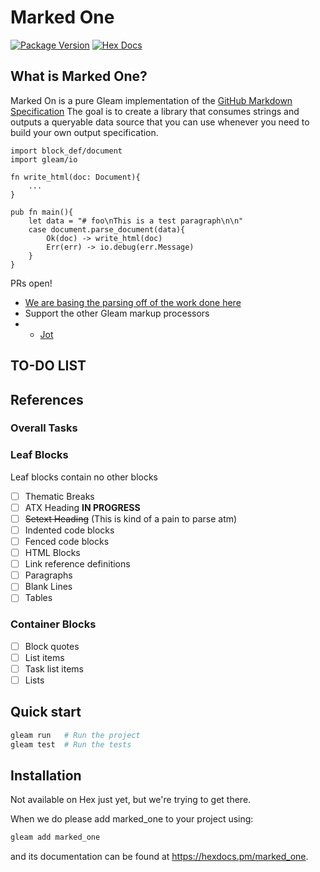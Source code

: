 # Marked One

[![Package Version](https://img.shields.io/hexpm/v/parser)](https://hex.pm/packages/parser)
[![Hex Docs](https://img.shields.io/badge/hex-docs-ffaff3)](https://hexdocs.pm/parser/)

## What is Marked One?

Marked On is a pure Gleam implementation of the [GitHub Markdown Specification](https://github.github.com/gfm/)
The goal is to create a library that consumes strings and outputs a queryable data source that you can
use whenever you need to build your own output specification. 

```
import block_def/document
import gleam/io

fn write_html(doc: Document){
    ...
}

pub fn main(){
    let data = "# foo\nThis is a test paragraph\n\n"
    case document.parse_document(data){
        Ok(doc) -> write_html(doc)
        Err(err) -> io.debug(err.Message)
    }
}
```

PRs open!

- [We are basing the parsing off of the work done here](https://github.github.com/gfm/)
- Support the other Gleam markup processors
- - [Jot](https://github.com/lpil/jot)

## TO-DO LIST

## References


### Overall Tasks

### Leaf Blocks

Leaf blocks contain no other blocks

- [ ] Thematic Breaks
- [ ] ATX Heading __IN PROGRESS__
- [ ] ~~Setext Heading~~ (This is kind of a pain to parse atm)
- [ ] Indented code blocks
- [ ] Fenced code blocks
- [ ] HTML Blocks
- [ ] Link reference definitions
- [ ] Paragraphs
- [ ] Blank Lines
- [ ] Tables

### Container Blocks

- [ ] Block quotes
- [ ] List items
- [ ] Task list items
- [ ] Lists

## Quick start

```sh
gleam run   # Run the project
gleam test  # Run the tests
```

## Installation

Not available on Hex just yet, but we're trying to get there.

When we do please add marked_one to your project using:

```sh
gleam add marked_one
```

and its documentation can be found at <https://hexdocs.pm/marked_one>.